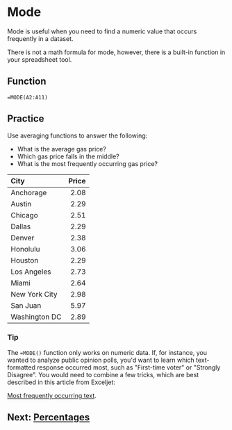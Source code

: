 # Mode
Mode is useful when you need to find a numeric value that occurs frequently in a dataset.

There is not a math formula for mode, however, there is a built-in function in your spreadsheet tool.

## Function
`=MODE(A2:A11)`

## Practice
Use averaging functions to answer the following:
- What is the average gas price?
- Which gas price falls in the middle?
- What is the most frequently occurring gas price?

|City|Price|
|:--|--:|
|Anchorage|2.08|
|Austin|2.29|
|Chicago|2.51|
|Dallas|2.29|
|Denver|2.38|
|Honolulu|3.06|
|Houston|2.29|
|Los Angeles|2.73|
|Miami|2.64|
|New York City|2.98|
|San Juan|5.97|
|Washington DC|2.89|

### Tip
The `=MODE()` function only works on numeric data. If, for instance, you wanted to analyze public opinion polls, you'd want to learn which text-formatted response occurred most, such as "First-time voter" or "Strongly Disagree". You would need to combine a few tricks, which are best described in this article from Exceljet:

[Most frequently occurring text](https://exceljet.net/formula/most-frequently-occurring-text).

## Next: [Percentages](https://github.com/mrsingleton/jour71105/blob/master/lessons/data/math/percentages/readme.md)
